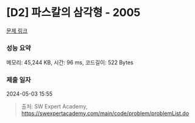 # [D2] 파스칼의 삼각형 - 2005 

[문제 링크](https://swexpertacademy.com/main/code/problem/problemDetail.do?contestProbId=AV5P0-h6Ak4DFAUq) 

### 성능 요약

메모리: 45,244 KB, 시간: 96 ms, 코드길이: 522 Bytes

### 제출 일자

2024-05-03 15:55



> 출처: SW Expert Academy, https://swexpertacademy.com/main/code/problem/problemList.do